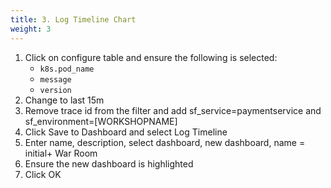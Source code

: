 ```yaml
---
title: 3. Log Timeline Chart
weight: 3
---
```


1. Click on configure table and ensure the following is selected:
   - `k8s.pod_name`
   - `message`
   - `version`
2. Change to last 15m
3. Remove trace id from the filter and add sf_service=paymentservice and sf_environment=[WORKSHOPNAME]
4. Click Save to Dashboard and select Log Timeline
5. Enter name, description, select dashboard, new dashboard, name = initial+ War Room
6. Ensure the new dashboard is highlighted
7. Click OK
